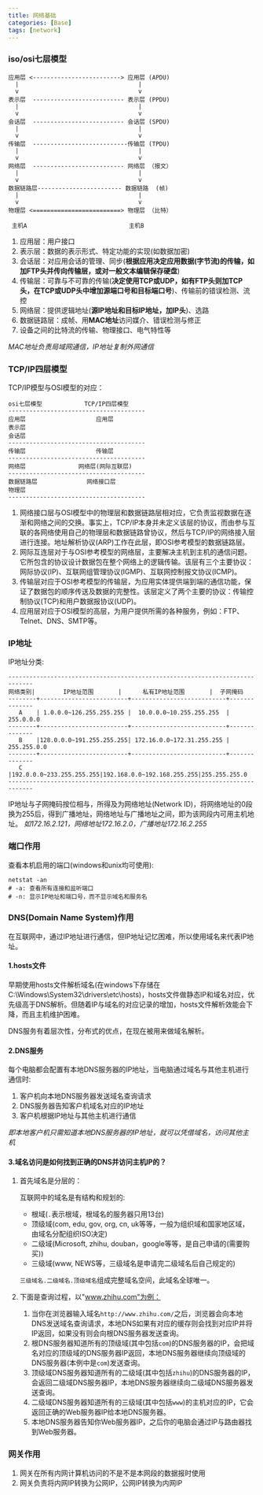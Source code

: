 ```yaml
---
title: 网络基础
categories: [Base]
tags: [network]
---
```


### iso/osi七层模型

    应用层 <-------------------------> 应用层 (APDU)
      |                                  |
      v                                  v 
    表示层  -------------------------- 表示层 (PPDU)
      |                                  |
      v                                  v 
    会话层  -------------------------- 会话层 (SPDU)
      |                                  |
      v                                  v 
    传输层  ---------------------------传输层 (TPDU)
      |                                  |
      v                                  v 
    网络层  -------------------------- 网络层 （报文）
      |                                  |
      v                                  v 
    数据链路层------------------------ 数据链路  (帧)
      |                                  |
      v                                  v 
    物理层 <=========================> 物理层 （比特）

     主机A                             主机B

1. 应用层：用户接口
2. 表示层：数据的表示形式、特定功能的实现(如数据加密)
3. 会话层：对应用会话的管理、同步(**根据应用决定应用数据(字节流)的传输，如加FTP头并传向传输层，或对一般文本编辑保存硬盘**)
4. 传输层：可靠与不可靠的传输(**决定使用TCP或UDP，如有FTP头则加TCP头，在TCP或UDP头中增加源端口号和目标端口号**)、传输前的错误检测、流控
5. 网络层：提供逻辑地址(**源IP地址和目标IP地址，加IP头**)、选路
6. 数据链路层：成帧、用**MAC地址**访问媒介、错误检测与修正
7. 设备之间的比特流的传输、物理接口、电气特性等

*MAC地址负责局域网通信，IP地址复制外网通信*

### TCP/IP四层模型

TCP/IP模型与OSI模型的对应：

    osi七层模型            TCP/IP四层模型
    ---------------------------------------
    应用层                    应用层
    表示层                  
    会话层                  
    ---------------------------------------
    传输层                    传输层
    ---------------------------------------
    网络层               网络层(网际互联层)
    ---------------------------------------
    数据链路层              网络接口层
    物理层                  
    ---------------------------------------

1. 网络接口层与OSI模型中的物理层和数据链路层相对应，它负责监视数据在逐渐和网络之间的交换。事实上，TCP/IP本身并未定义该层的协议，而由参与互联的各网络使用自己的物理层和数据链路曾协议，然后与TCP/IP的网络接入层进行连接。地址解析协议(ARP)工作在此层，即OSI参考模型的数据链路层。
2. 网际互连层对于与OSI参考模型的网络层，主要解决主机到主机的通信问题。它所包含的协议设计数据包在整个网络上的逻辑传输。该层有三个主要协议：网际协议(IP)、互联网组管理协议(IGMP)、互联网控制报文协议(ICMP)。
3. 传输层对应于OSI参考模型的传输层，为应用实体提供端到端的通信功能，保证了数据包的顺序传送及数据的完整性。该层定义了两个主要的协议：传输控制协议(TCP)和用户数据报协议(UDP)。
4. 应用层对应于OSI模型的高层，为用户提供所需的各种服务，例如：FTP、Telnet、DNS、SMTP等。

### IP地址

IP地址分类:

    -----------------------------------------------------------------------------
    网络类别|        IP地址范围       |      私有IP地址范围       |  子网掩码
    --------+-------------------------+---------------------------+--------------
       A    | 1.0.0.0~126.255.255.255 |  10.0.0.0~10.255.255.255  |  255.0.0.0
    --------+-------------------------+---------------------------+--------------
       B    |128.0.0.0~191.255.255.255| 172.16.0.0~172.31.255.255 | 255.255.0.0
    --------+-------------------------+---------------------------+--------------
       C    |192.0.0.0~233.255.255.255|192.168.0.0~192.168.255.255|255.255.255.0
    -----------------------------------------------------------------------------

IP地址与子网掩码按位相与，所得及为网络地址(Network ID)，将网络地址的0段换为255后，得到广播地址，网络地址与广播地址之间，即为该网段内可用主机地址。
*如172.16.2.121，网络地址172.16.2.0，广播地址172.16.2.255*

### 端口作用

查看本机启用的端口(windows和unix均可使用):

    netstat -an
    # -a: 查看所有连接和监听端口
    # -n: 显示IP地址和端口号，而不显示域名和服务名

### DNS(Domain Name System)作用

在互联网中，通过IP地址进行通信，但IP地址记忆困难，所以使用域名来代表IP地址。

#### 1.hosts文件

早期使用hosts文件解析域名(在windows下存储在C:\Windows\System32\drivers\etc\hosts)，hosts文件做静态IP和域名对应，优先级高于DNS解析。但随着IP与域名的对应记录的增加，hosts文件解析效能会下降，而且主机维护困难。

DNS服务有着层次性，分布式的优点，在现在被用来做域名解析。

#### 2.DNS服务

每个电脑都会配置有本地DNS服务器的IP地址，当电脑通过域名与其他主机进行通信时:

1. 客户机向本地DNS服务器发送域名查询请求
2. DNS服务器告知客户机域名对应的IP地址
3. 客户机根据IP地址与其他主机进行通信

*即本地客户机只需知道本地DNS服务器的IP地址，就可以凭借域名，访问其他主机*

#### 3.域名访问是如何找到正确的DNS并访问主机IP的？

1. 首先域名是分层的：

    互联网中的域名是有结构和规划的:

    * 根域(`.`表示根域，根域名的服务器只用13台)
    * 顶级域(com, edu, gov, org, cn, uk等等，一般为组织域和国家地区域，由域名分配组织ISO决定)
    * 二级域(Microsoft, zhihu, douban，google等等，是自己申请的(需要购买))
    * 三级域(www, NEWS等，三级域名是申请完二级域名后自己规定的)
    
    `三级域名.二级域名.顶级域名`组成完整域名空间，此域名全球唯一。

2. 下面是查询过程，以"www.zhihu.com"为例：

    1. 当你在浏览器输入域名`http://www.zhihu.com/`之后，浏览器会向本地DNS发送域名查询请求，本地DNS如果有对应的缓存则会找到对应IP并将IP返回，如果没有则会向根DNS服务器发送查询。
    2. 根DNS服务器知道所有的顶级域(其中包括`com`)的DNS服务器的IP，会把域名对应的顶级域的DNS服务器IP返回，本地DNS服务器继续向顶级域的DNS服务器(本例中是`com`)发送查询。
    3. 顶级域DNS服务器知道所有的二级域(其中包括`zhihu`)的DNS服务器的IP，会返回二级域DNS服务器IP，本地DNS服务器继续向二级域DNS服务器发送查询。
    4. 二级域DNS服务器知道所有的三级域(其中包括`www`)的主机对应的IP，它会返回正确的Web服务器IP给本地DNS服务器。
    5. 本地DNS服务器告知你Web服务器IP，之后你的电脑会通过IP与路由器找到Web服务器。

### 网关作用

1. 网关在所有内网计算机访问的不是不是本网段的数据报时使用
2. 网关负责将内网IP转换为公网IP，公网IP转换为内网IP
